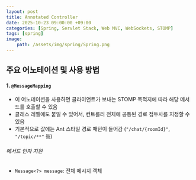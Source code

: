 ```yaml
---
layout: post
title: Annotated Controller
date: 2025-10-23 09:00:00 +09:00
categories: [Spring, Servlet Stack, Web MVC, WebSockets, STOMP]
tags: [spring]
image:
    path: /assets/img/spring/Spring.png
---
```


##  주요 어노테이션 및 사용 방법

#### 1. `@MessageMapping`

- 이 어노테이션을 사용하면 클라이언트가 보내는 STOMP 목적지에 따라 해당 메서드를 호출할 수 있음
- 클래스 레벨에도 붙일 수 있어서, 컨트롤러 전체에 공통된 경로 접두사를 지정할 수 있음
- 기본적으로 값에는 Ant 스타일 경로 패턴이 들어감 (`"/chat/{roomId}"`, `"/topic/**"` 등)

###### 메서드 인자 지원

- `Message<?> message`: 전체 메시지 객체